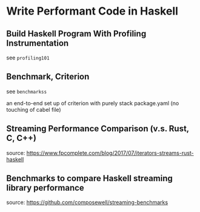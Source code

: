 # Write Performant Code in Haskell

## Build Haskell Program With Profiling Instrumentation

see `profiling101`

## Benchmark, Criterion

see `benchmarkss`

an end-to-end set up of criterion with purely stack package.yaml
(no touching of cabel file)

## Streaming Performance Comparison (v.s. Rust, C, C++)

source: <https://www.fpcomplete.com/blog/2017/07/iterators-streams-rust-haskell>

## Benchmarks to compare Haskell streaming library performance

source: <https://github.com/composewell/streaming-benchmarks>
